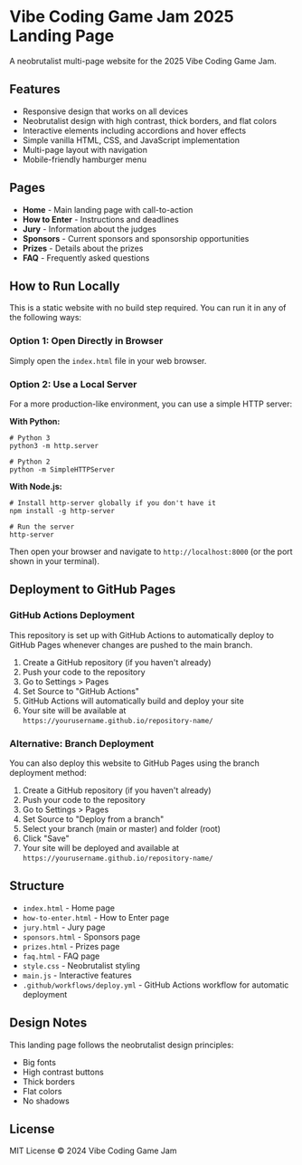 # Vibe Coding Game Jam 2025 Landing Page

A neobrutalist multi-page website for the 2025 Vibe Coding Game Jam.

## Features

- Responsive design that works on all devices
- Neobrutalist design with high contrast, thick borders, and flat colors
- Interactive elements including accordions and hover effects
- Simple vanilla HTML, CSS, and JavaScript implementation
- Multi-page layout with navigation
- Mobile-friendly hamburger menu

## Pages

- **Home** - Main landing page with call-to-action
- **How to Enter** - Instructions and deadlines
- **Jury** - Information about the judges
- **Sponsors** - Current sponsors and sponsorship opportunities
- **Prizes** - Details about the prizes
- **FAQ** - Frequently asked questions

## How to Run Locally

This is a static website with no build step required. You can run it in any of the following ways:

### Option 1: Open Directly in Browser

Simply open the `index.html` file in your web browser.

### Option 2: Use a Local Server

For a more production-like environment, you can use a simple HTTP server:

**With Python:**
```
# Python 3
python3 -m http.server

# Python 2
python -m SimpleHTTPServer
```

**With Node.js:**
```
# Install http-server globally if you don't have it
npm install -g http-server

# Run the server
http-server
```

Then open your browser and navigate to `http://localhost:8000` (or the port shown in your terminal).

## Deployment to GitHub Pages

### GitHub Actions Deployment

This repository is set up with GitHub Actions to automatically deploy to GitHub Pages whenever changes are pushed to the main branch.

1. Create a GitHub repository (if you haven't already)
2. Push your code to the repository
3. Go to Settings > Pages
4. Set Source to "GitHub Actions"
5. GitHub Actions will automatically build and deploy your site
6. Your site will be available at `https://yourusername.github.io/repository-name/`

### Alternative: Branch Deployment

You can also deploy this website to GitHub Pages using the branch deployment method:

1. Create a GitHub repository (if you haven't already)
2. Push your code to the repository
3. Go to Settings > Pages
4. Set Source to "Deploy from a branch"
5. Select your branch (main or master) and folder (root)
6. Click "Save"
7. Your site will be deployed and available at `https://yourusername.github.io/repository-name/`

## Structure

- `index.html` - Home page
- `how-to-enter.html` - How to Enter page
- `jury.html` - Jury page
- `sponsors.html` - Sponsors page
- `prizes.html` - Prizes page
- `faq.html` - FAQ page
- `style.css` - Neobrutalist styling
- `main.js` - Interactive features
- `.github/workflows/deploy.yml` - GitHub Actions workflow for automatic deployment

## Design Notes

This landing page follows the neobrutalist design principles:
- Big fonts
- High contrast buttons
- Thick borders
- Flat colors
- No shadows

## License

MIT License © 2024 Vibe Coding Game Jam 